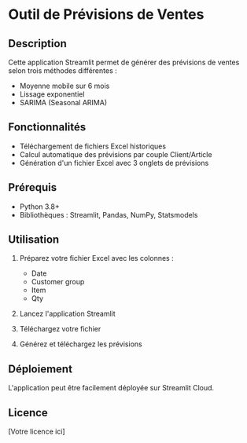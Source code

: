 # Outil de Prévisions de Ventes

## Description
Cette application Streamlit permet de générer des prévisions de ventes selon trois méthodes différentes :
- Moyenne mobile sur 6 mois
- Lissage exponentiel
- SARIMA (Seasonal ARIMA)

## Fonctionnalités
- Téléchargement de fichiers Excel historiques
- Calcul automatique des prévisions par couple Client/Article
- Génération d'un fichier Excel avec 3 onglets de prévisions

## Prérequis
- Python 3.8+
- Bibliothèques : Streamlit, Pandas, NumPy, Statsmodels

## Utilisation
1. Préparez votre fichier Excel avec les colonnes :
   - Date
   - Customer group
   - Item
   - Qty

2. Lancez l'application Streamlit
3. Téléchargez votre fichier
4. Générez et téléchargez les prévisions

## Déploiement
L'application peut être facilement déployée sur Streamlit Cloud.

## Licence
[Votre licence ici]
